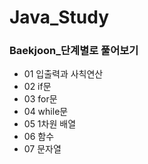 <h1>Java_Study</h1>

<h3>Baekjoon_단계별로 풀어보기</h3>

- 01 입출력과 사칙연산
- 02 if문
- 03 for문
- 04 while문
- 05 1차원 배열
- 06 함수
- 07 문자열
